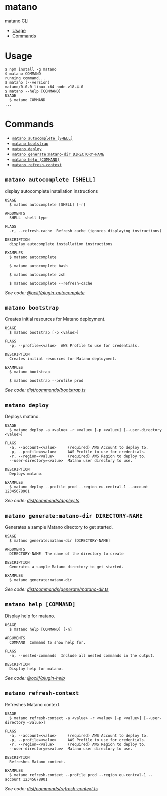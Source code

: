matano
=================

matano CLI

<!-- toc -->
* [Usage](#usage)
* [Commands](#commands)
<!-- tocstop -->
# Usage
<!-- usage -->
```sh-session
$ npm install -g matano
$ matano COMMAND
running command...
$ matano (--version)
matano/0.0.0 linux-x64 node-v18.4.0
$ matano --help [COMMAND]
USAGE
  $ matano COMMAND
...
```
<!-- usagestop -->
# Commands
<!-- commands -->
* [`matano autocomplete [SHELL]`](#matano-autocomplete-shell)
* [`matano bootstrap`](#matano-bootstrap)
* [`matano deploy`](#matano-deploy)
* [`matano generate:matano-dir DIRECTORY-NAME`](#matano-generatematano-dir-directory-name)
* [`matano help [COMMAND]`](#matano-help-command)
* [`matano refresh-context`](#matano-refresh-context)

## `matano autocomplete [SHELL]`

display autocomplete installation instructions

```
USAGE
  $ matano autocomplete [SHELL] [-r]

ARGUMENTS
  SHELL  shell type

FLAGS
  -r, --refresh-cache  Refresh cache (ignores displaying instructions)

DESCRIPTION
  display autocomplete installation instructions

EXAMPLES
  $ matano autocomplete

  $ matano autocomplete bash

  $ matano autocomplete zsh

  $ matano autocomplete --refresh-cache
```

_See code: [@oclif/plugin-autocomplete](https://github.com/oclif/plugin-autocomplete/blob/v1.3.0/src/commands/autocomplete/index.ts)_

## `matano bootstrap`

Creates initial resources for Matano deployment.

```
USAGE
  $ matano bootstrap [-p <value>]

FLAGS
  -p, --profile=<value>  AWS Profile to use for credentials.

DESCRIPTION
  Creates initial resources for Matano deployment.

EXAMPLES
  $ matano bootstrap

  $ matano bootstrap --profile prod
```

_See code: [dist/commands/bootstrap.ts]('https://github.com/matanolabs/matano/blob/main/cli/src/commands/bootstrap.ts')_

## `matano deploy`

Deploys matano.

```
USAGE
  $ matano deploy -a <value> -r <value> [-p <value>] [--user-directory <value>]

FLAGS
  -a, --account=<value>     (required) AWS Account to deploy to.
  -p, --profile=<value>     AWS Profile to use for credentials.
  -r, --region=<value>      (required) AWS Region to deploy to.
  --user-directory=<value>  Matano user directory to use.

DESCRIPTION
  Deploys matano.

EXAMPLES
  $ matano deploy --profile prod --region eu-central-1 --account 12345678901
```

_See code: [dist/commands/deploy.ts]('https://github.com/matanolabs/matano/blob/main/cli/src/commands/deploy.ts')_

## `matano generate:matano-dir DIRECTORY-NAME`

Generates a sample Matano directory to get started.

```
USAGE
  $ matano generate:matano-dir [DIRECTORY-NAME]

ARGUMENTS
  DIRECTORY-NAME  The name of the directory to create

DESCRIPTION
  Generates a sample Matano directory to get started.

EXAMPLES
  $ matano generate:matano-dir
```

_See code: [dist/commands/generate/matano-dir.ts]('https://github.com/matanolabs/matano/blob/main/cli/src/commands/generate/matano-dir.ts')_

## `matano help [COMMAND]`

Display help for matano.

```
USAGE
  $ matano help [COMMAND] [-n]

ARGUMENTS
  COMMAND  Command to show help for.

FLAGS
  -n, --nested-commands  Include all nested commands in the output.

DESCRIPTION
  Display help for matano.
```

_See code: [@oclif/plugin-help](https://github.com/oclif/plugin-help/blob/v5.1.12/src/commands/help.ts)_

## `matano refresh-context`

Refreshes Matano context.

```
USAGE
  $ matano refresh-context -a <value> -r <value> [-p <value>] [--user-directory <value>]

FLAGS
  -a, --account=<value>     (required) AWS Account to deploy to.
  -p, --profile=<value>     AWS Profile to use for credentials.
  -r, --region=<value>      (required) AWS Region to deploy to.
  --user-directory=<value>  Matano user directory to use.

DESCRIPTION
  Refreshes Matano context.

EXAMPLES
  $ matano refresh-context --profile prod --region eu-central-1 --account 12345678901
```

_See code: [dist/commands/refresh-context.ts]('https://github.com/matanolabs/matano/blob/main/cli/src/commands/refresh-context.ts')_
<!-- commandsstop -->
